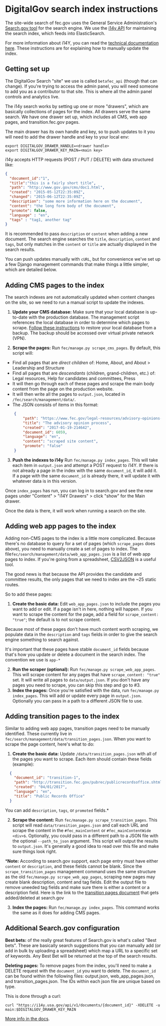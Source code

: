 # DigitalGov search index instructions

The site-wide search of fec.gov uses the General Service Administration's [Search.gov tool](https://search.gov/) for the search engine. We use the [i14y API](https://search.gov/developer/i14y.html) for maintaining the search index, which feeds into ElasticSearch.

For more information about i14Y, you can read the [technical documentation here](http://gsa.github.io/slate/). These instructions are for explaining how to manually update the index.

## Getting set up
The DigitalGov Search "site" we use is called `betafec_api` (though that can change). If you're trying to access the admin panel, you will need someone to add you as a contributor to that site. This is where all the admin panel controls and analytics live.

The i14y search works by setting up one or more "drawers", which are basically collections of pages for the index. All drawers serve the same search. We have one drawer set up,  which includes all CMS, web app pages, and transition.fec.gov pages.

The main drawer has its own handle and key, so to push updates to it you will need to add the drawer handle and key to your local env:

```
export DIGITALGOV_DRAWER_HANDLE=<drawer handle>
export DIGITALGOV_DRAWER_KEY_MAIN=<main key>

```

i14y accepts HTTP requests (POST / PUT / DELETE) with data structured like:

```json
{
  "document_id":"1",
  "title":"this is a fairly short title",
  "path": "http://www.gov.gov/cms/doc1.html", 
  "created": "2015-05-12T22:35:09Z",
  "changed": "2015-06-12T22:35:09Z",
  "description": "some more information here on the document", 
  "content": "the long form body of the document", 
  "promote": false, 
  "language" : "en",
  "tags" : "tag1, another tag"
}
```

It is recommended to pass `description` or `content` when adding a new document. The search engine searches the `title`, `description`, `content` and `tags`, but only matches in the `content` or `title` are actually displayed in the search results.

You can push updates manually with `cURL`, but for convenience we've set up a few Django management commands that make things a little simpler, which are detailed below.

## Adding CMS pages to the index
The search indexes are not automatically updated when content changes on the site, so we need to run a manual script to update the indexes.

1. **Update your CMS database:** Make sure that your local database is up-to-date with the production database. The management script references the local database in order to determine which pages to scrape. [Follow these instructions](https://github.com/fecgov/fec-cms#restoring-your-local-database-from-a-backup) to restore your local database from a backup. The backup should be accessed over virtual private network (VPN).

2. **Scrape the pages:** Run `fec/manage.py scrape_cms_pages`. By default, this script will:
- Find all pages that are *direct children* of: Home, About, and About > Leadership and Structure
- Find all pages that are *descendants* (children, grand-children, etc.) of: Legal resources, Help for candidates and committees, Press
- It will then go through each of these pages and scrape the main body content from the page on the production website. 
- It will then write all the pages to `output.json`, located in `/fec/search/management/data/`. 
- The JSON consists of items in this format:

```json
    {
        "path": "https://www.fec.gov/legal-resources/advisory-opinions-process/",
        "title": "The advisory opinion process",
        "created": "2017-01-19-214642",
        "document_id": 6059,
        "language": "en",
        "content": "scraped site content",
        "promote": "false"
    }
```

3. **Push the indexes to i14y** Run `fec/manage.py index_pages`. This will take each item in `output.json` and attempt a POST request to i14Y. If there is not already a page in the index with the same `document_id`, it will add it. If a page with the same `document_id` is already there, it will update it with whatever data is in this version.

Once `index_pages` has run, you can log in to search.gov and see the new pages under "Content" > "i14Y Drawers" > click "show" for the Main drawer.

Once the data is there, it will work when running a search on the site.

## Adding web app pages to the index
Adding non-CMS pages to the index is a little more complicated. Because there's no database to query for a set of pages (which `scrape_pages` does above), you need to manually create a set of  pages to index. The file`fec/search/management/data/web_app_pages.json` is a list of web app pages to index. If you're going from a spreadsheet, [CSV2JSON](http://www.csvjson.com/csv2json) is a useful tool.

The good news is that because the API provides the candidate and committee results, the only pages that we need to index are the ~25 static routes. 

So to add these pages:

1. **Create the basic data:** Edit `web_app_pages.json` to include the pages you want to add or edit. If a page isn't in here, nothing will happen. If you want to scrape the content for the page, add a field for `scrape_content: "true"`; the default is to not scrape content. 

Because most of these pages don't have much content worth scraping, we populate data in the `description` and `tags` fields in order to give the search engine something to search against.

It's important that these pages have stable `document_id` fields because that's how you update or delete a document in the search index. The convention we use is `app-*` 

2. **Run the scraper (optional):** Run `fec/manage.py scrape_web_app_pages`. This will scrape content for any pages that have `scrape_content: "true"` set. It will write all pages to `data/output.json`. If you don't have any pages you need to scrape, you can skip this step and go to #3.
3. **Index the pages:** Once you're satisfied with the data, run `fec/manage.py index_pages`. This will add or update every page in `output.json`. Optionally you can pass in a path to a different JSON file to use.

## Adding transition pages to the index
Similar to adding web app pages, transition pages need to be manually identified. These currently live in `fec/search/management/data/transition_pages.json`. When you want to scrape the page content, here's what to do:

1. **Create the basic data:** Update `/data/transition_pages.json` with all of the pages you want to scrape. Each item should contain these fields (example):

```JSON
  {
    "document_id": "transition-1",
    "path": "http://transition.fec.gov/pubrec/publicrecordsoffice.shtml",
    "created": "04/01/2017",
    "language": "en",
    "title": "Public Records Office"
  }
```

You can add `description`, `tags`, or `promoted` fields.* 

2. **Scrape the content:** Run `fec/manage.py scrape_transition_pages`. This script will read `data/transition_pages.json` and call each URL and scrape the content in the `#fec_mainContent` or `#fec_mainContentWide` `<div>`s. Optionally, you could pass in a different path to a JSON file with the optional `--path_to_json` argument. This script will output the results to `output.json`. It's generally a good idea to read over this file and make sure things look right. 

***Note:** According to search.gov support, each page entry must have either `content` or `description`, and these fields cannot be blank. Since the `scrape_transition_pages` management command uses the same structure as the old `fec/manage.py scrape_web_app_pages`, scraping new pages may create blank description, content and tag fields. Edit the output file to remove uneeded tag fields and make sure there is either a content or a description field. Here is the link to the [transition pages document](https://docs.google.com/document/d/1vIC_QGpDDqZL7E0qI-tlRLqhHWROLoRkNGVlnr1sREc/edit) that gets added/deleted at search.gov 

3. **Index the pages:** Run `fec/manage.py index_pages`. This command works the same as it does for adding CMS pages.

## Additional Search.gov configuration
**Best bets:** of the really great features of Search.gov is what's called "Best bets". These are basically search suggestions that you can manually add (or add in bulk by uploading a spreadsheet) which map a URL to a specific set of keywords. Any Best Bet will be returned at the top of the search results. 

**Deleting pages:** To remove pages from the index, you'll need to make a DELETE request with the `document_id` you want to delete. The `document_id` can be found within the following files: output.json, web_app_pages.json, and transition_pages.json. The IDs within each json file are unique based on type.

This is done through a curl:

```
curl "https://i14y.usa.gov/api/v1/documents/{document_id}" -XDELETE -u main:$DIGITALGOV_DRAWER_KEY_MAIN

```

[More info in the docs](http://gsa.github.io/slate/#delete-a-document).
